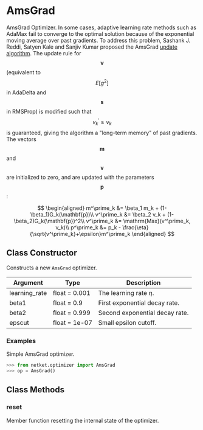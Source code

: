# AmsGrad
AmsGrad Optimizer.
 In some cases, adaptive learning rate methods such as AdaMax fail
 to converge to the optimal solution because of the exponential
 moving average over past gradients. To address this problem,
 Sashank J. Reddi, Satyen Kale and Sanjiv Kumar proposed the
 AmsGrad [update algorithm](https://openreview.net/forum?id=ryQu7f-RZ).
 The update rule for $$\mathbf{v}$$ (equivalent to $$E[g^2]$$ in AdaDelta
 and $$\mathbf{s}$$ in RMSProp) is modified such that $$v^\prime_k \geq v_k$$
 is guaranteed, giving the algorithm a "long-term memory" of past gradients.
 The vectors $$\mathbf{m}$$ and $$\mathbf{v}$$ are initialized to zero, and
 are updated with the parameters $$\mathbf{p}$$:

 $$
 \begin{aligned}
 m^\prime_k &= \beta_1 m_k + (1-\beta_1)G_k(\mathbf{p})\\
 v^\prime_k &= \beta_2 v_k + (1-\beta_2)G_k(\mathbf{p})^2\\
 v^\prime_k &= \mathrm{Max}(v^\prime_k, v_k)\\
 p^\prime_k &= p_k - \frac{\eta}{\sqrt{v^\prime_k}+\epsilon}m^\prime_k
 \end{aligned}
 $$

## Class Constructor
Constructs a new ``AmsGrad`` optimizer.

|  Argument   |    Type     |         Description          |
|-------------|-------------|------------------------------|
|learning_rate|float = 0.001|The learning rate $\eta$.     |
|beta1        |float = 0.9  |First exponential decay rate. |
|beta2        |float = 0.999|Second exponential decay rate.|
|epscut       |float = 1e-07|Small epsilon cutoff.         |

### Examples
Simple AmsGrad optimizer.

```python
>>> from netket.optimizer import AmsGrad
>>> op = AmsGrad()

```



## Class Methods 
### reset
Member function resetting the internal state of the optimizer.



